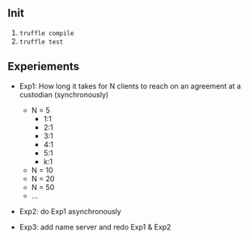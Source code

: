 ## Init
1. `truffle compile`
2. `truffle test`

## Experiements
- Exp1: How long it takes for N clients to reach on an agreement at a custodian (synchronously)
    - N = 5
        - 1:1
        - 2:1
        - 3:1
        - 4:1
        - 5:1
        - k:1
    - N = 10
    - N = 20
    - N = 50
    - ...

- Exp2: do Exp1 asynchronously

- Exp3: add name server and redo Exp1 & Exp2